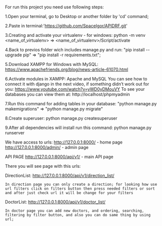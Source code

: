 For run this project you need use following steps:

1.Open your terminal, go to Desktop or another folder by 'cd' command;

2.Paste in terminal:'https://github.com/SpaceIgor/APIDRF.git'

3.Creating and activate your virtualenv - for windows:
python -m venv <name_of_virtualenv>    =>   <name_of_virtualenv>/Script/activate

4.Back to previos folder wich includes manage.py and run: 
"pip install --upgrade pip"     =>    "pip install -r requirements.txt";

5.Download XAMPP for Windows with MySQL:
https://www.apachefriends.org/blog/news-article-61070.html

6.Activate modules in XAMPP:    Apache and MySQL
You can see how to connect it with django in the next video, if something didn’t work out for you:
https://www.youtube.com/watch?v=yWD0yDMouVY
To see your databases you can view them at:    http://localhost/phpmyadmin

7.Run this command for adding tables in your database: 
"python manage.py makemigrations"   =>    "python manage.py migrate"

8.Create superuser:
python manage.py createsuperuser

9.After all dependencies will install run this command:
python manage.py runserver

We have access to urls:
    http://127.0.0.1:8000/ - home page
    http://127.0.0.1:8000/admin/ - admin page

API PAGE
    http://127.0.0.1:8000/api/v1/ - main API page
    
There you will see page with this urls:

DirectionList:
    http://127.0.0.1:8000/api/v1/direction_list/

    In direction page you can only create a direction; for looking how use url filters click on filters button then press needed filters or sort and after just check url it will be change for your filters

DoctorList:
    http://127.0.0.1:8000/api/v1/doctor_list/
    
    In doctor page you can add new doctors, and ordering, searching, filtering by filter button, and also you can do same thing by using url;
